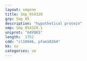 ```yaml
---
layout: smgene
title: Smp_054320
grp: Smp_05
description: "hypothetical protein"
smp: Smp_054320.1
uniprot: "G4VQK5"
length:  1752
cdd: "cl10946, pfam10264"
kk: ns
categories: sm
---
```

